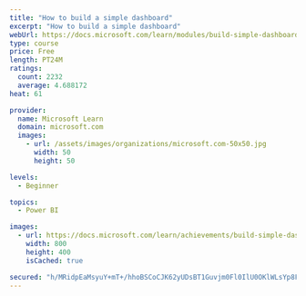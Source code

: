 ```yaml
---
title: "How to build a simple dashboard"
excerpt: "How to build a simple dashboard"
webUrl: https://docs.microsoft.com/learn/modules/build-simple-dashboard/
type: course
price: Free
length: PT24M
ratings:
  count: 2232
  average: 4.688172
heat: 61

provider:
  name: Microsoft Learn
  domain: microsoft.com
  images:
    - url: /assets/images/organizations/microsoft.com-50x50.jpg
      width: 50
      height: 50

levels:
  - Beginner

topics:
  - Power BI

images:
  - url: https://docs.microsoft.com/learn/achievements/build-simple-dashboard-social.png
    width: 800
    height: 400
    isCached: true

secured: "h/MRidpEaMsyuY+mT+/hhoBSCoCJK62yUDsBT1Guvjm0Fl0IlU0OKlWLsYp8FzCL7V1iv5EB7hW6PM/GzxtuIWb4y9yqHDh/BmZTOli6kwbsSHED+47aUIQKn0qcFEUvTWLVoT1508R6CghmZwJhqC+hTIRIRRunD/qOYtXE8LcMLO0dAXl0p1XOag0+0eM38tiJXkyrkTo0FrzPHAKQE+6T0yBNzU5lzwR8zsvuu4Agflbe5xNej7h4Bje3biQbThkocyt2AHm0KucsjBrnitHKz1oYAWtsi1Xh2oMs8T32xkZzYHdUQORvuqz68PZjzs8KmVkwAtYJANGerNAyUTP6fuX7vx9clLn4H3WUm2/F7iLrt/vx64/RXGtVw6Col7xl/FFfRiaKFPx1jeRm/E9L/KOQfU/DOU+eYLd74ps=;hxLcYLB4X0clHezhSPch9g=="
---
```


